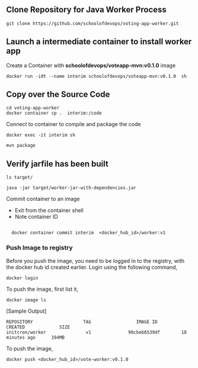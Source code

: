 ## Clone Repository for Java Worker Process

```
git clone https://github.com/schoolofdevops/voting-app-worker.git
```

## Launch a intermediate container to install worker app 

Create a Container with  **schoolofdevops/voteapp-mvn:v0.1.0** image 

```
docker run -idt --name interim schoolofdevops/voteapp-mvn:v0.1.0  sh

```

## Copy over the Source Code


```
cd voting-app-worker 
docker container cp .  interim:/code

```

Connect to container to compile and package the code 


```
docker exec -it interim sh 

mvn package

```

## Verify jarfile has been built 

```
ls target/

java -jar target/worker-jar-with-dependencies.jar
```


Commit  container to an image
 
  * Exit from the container shell 
  * Note container ID 



```
     
  docker container commit interim  <docker_hub_id>/worker:v1

```


### Push Image to registry 

Before you push the image, you need to be logged in to the registry, with the docker hub id created earlier. Login using the following command, 

```
docker login 
```

To push the image, first list it, 

```
docker image ls
```

[Sample Output]

```
REPOSITORY                   TAG                 IMAGE ID            CREATED             SIZE
initcron/worker               v1              90cbeb6539df        18 minutes ago      194MB

```

To push the image, 


```
docker push <docker_hub_id>/vote-worker:v0.1.0
```

